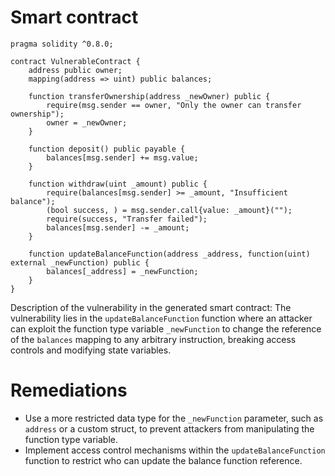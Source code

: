 # Smart contract

```solidity
pragma solidity ^0.8.0;

contract VulnerableContract {
    address public owner;
    mapping(address => uint) public balances;

    function transferOwnership(address _newOwner) public {
        require(msg.sender == owner, "Only the owner can transfer ownership");
        owner = _newOwner;
    }

    function deposit() public payable {
        balances[msg.sender] += msg.value;
    }

    function withdraw(uint _amount) public {
        require(balances[msg.sender] >= _amount, "Insufficient balance");
        (bool success, ) = msg.sender.call{value: _amount}("");
        require(success, "Transfer failed");
        balances[msg.sender] -= _amount;
    }

    function updateBalanceFunction(address _address, function(uint) external _newFunction) public {
        balances[_address] = _newFunction;
    }
}
```

Description of the vulnerability in the generated smart contract:
The vulnerability lies in the `updateBalanceFunction` function where an attacker can exploit the function type variable `_newFunction` to change the reference of the `balances` mapping to any arbitrary instruction, breaking access controls and modifying state variables.

# Remediations

- Use a more restricted data type for the `_newFunction` parameter, such as `address` or a custom struct, to prevent attackers from manipulating the function type variable.
- Implement access control mechanisms within the `updateBalanceFunction` function to restrict who can update the balance function reference.